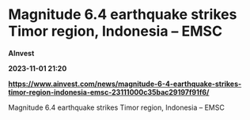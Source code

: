 # Magnitude 6.4 earthquake strikes Timor region, Indonesia – EMSC
**AInvest**

**2023-11-01 21:20**

**https://www.ainvest.com/news/magnitude-6-4-earthquake-strikes-timor-region-indonesia-emsc-23111000c35bac29197f91f6/**

Magnitude 6.4 earthquake strikes Timor region, Indonesia – EMSC